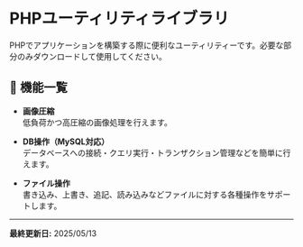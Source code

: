 # PHPユーティリティライブラリ

PHPでアプリケーションを構築する際に便利なユーティリティーです。必要な部分のみダウンロードして使用してください。

## 🚀 機能一覧

- **画像圧縮**  
  低負荷かつ高圧縮の画像処理を行えます。

- **DB操作（MySQL対応）**  
  データベースへの接続・クエリ実行・トランザクション管理などを簡単に行えます。

- **ファイル操作**  
  書き込み、上書き、追記、読み込みなどファイルに対する各種操作をサポートします。

---

**最終更新日:** 2025/05/13
